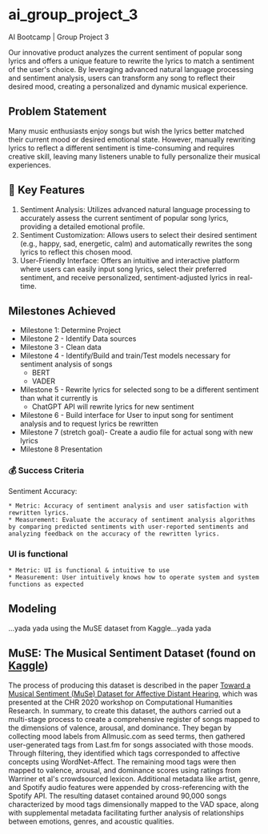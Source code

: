 # ai_group_project_3
AI Bootcamp | Group Project 3

Our innovative product analyzes the current sentiment of popular song lyrics and offers a unique feature to rewrite the lyrics to match a sentiment of the user's choice. By leveraging advanced natural language processing and sentiment analysis, users can transform any song to reflect their desired mood, creating a personalized and dynamic musical experience.

## Problem Statement

Many music enthusiasts enjoy songs but wish the lyrics better matched their current mood or desired emotional state. However, manually rewriting lyrics to reflect a different sentiment is time-consuming and requires creative skill, leaving many listeners unable to fully personalize their musical experiences.

## 🔑 Key Features

1. Sentiment Analysis: Utilizes advanced natural language processing to accurately assess the current sentiment of popular song lyrics, providing a detailed emotional profile.
2. Sentiment Customization: Allows users to select their desired sentiment (e.g., happy, sad, energetic, calm) and automatically rewrites the song lyrics to reflect this chosen mood.
3. User-Friendly Interface: Offers an intuitive and interactive platform where users can easily input song lyrics, select their preferred sentiment, and receive personalized, sentiment-adjusted lyrics in real-time.

## Milestones Achieved 

* Milestone 1: Determine Project
* Milestone 2 - Identify Data sources
* Milestone 3 - Clean data
* Milestone 4 - Identify/Build and train/Test models necessary for sentiment analysis of songs
    * BERT
    * VADER
* Milestone 5 - Rewrite lyrics for selected song to be a different sentiment than what it currently is
    * ChatGPT API will rewrite lyrics for new sentiment 
* Milestone 6 - Build interface for User to input song for sentiment analysis and to request lyrics be rewritten
* Milestone 7 (stretch goal)- Create a audio file for actual song with new lyrics
* Milestone 8 Presentation

### 💰 Success Criteria

Sentiment Accuracy:

    * Metric: Accuracy of sentiment analysis and user satisfaction with rewritten lyrics.
    * Measurement: Evaluate the accuracy of sentiment analysis algorithms by comparing predicted sentiments with user-reported sentiments and analyzing feedback on the accuracy of the rewritten lyrics.

### UI is functional 

    * Metric: UI is functional & intuitive to use 
    * Measurement: User intuitively knows how to operate system and system functions as expected 

## Modeling 
...yada yada using the MuSE dataset from Kaggle...yada yada

## MuSE: The Musical Sentiment Dataset (found on [Kaggle](https://www.kaggle.com/datasets/cakiki/muse-the-musical-sentiment-dataset))

The process of producing this dataset is described in the paper [Toward a Musical Sentiment (MuSe) Dataset for Affective Distant Hearing](https://www.academia.edu/75793892/Toward_a_Musical_Sentiment_MuSe_Dataset_for_Affective_Distant_Hearing), which was presented at the CHR 2020 workshop on Computational Humanities Research.
In summary, to create this dataset, the authors carried out a multi-stage process to create a comprehensive register of songs mapped to the dimensions of valence, arousal, and dominance. They began by collecting mood labels from Allmusic.com as seed terms, then gathered user-generated tags from Last.fm for songs associated with those moods. Through filtering, they identified which tags corresponded to affective concepts using WordNet-Affect. The remaining mood tags were then mapped to valence, arousal, and dominance scores using ratings from Warriner et al's crowdsourced lexicon. Additional metadata like artist, genre, and Spotify audio features were appended by cross-referencing with the Spotify API. The resulting dataset contained around 90,000 songs characterized by mood tags dimensionally mapped to the VAD space, along with supplemental metadata facilitating further analysis of relationships between emotions, genres, and acoustic qualities.





